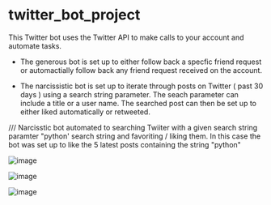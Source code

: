 # twitter_bot_project

This Twitter bot uses the Twitter API to make calls to your account and automate tasks. 

  * The generous bot is set up to either follow back a specfic friend request or automactially
    follow back any friend request received on the account.
    
  * The narcissistic bot is set up to iterate through posts on Twitter ( past 30 days ) using a search string parameter. 
    The seach parameter can include a title or a user name. The searched post can then be set up to either liked automatically or retweeted. 
    
 
/// Narcisstic bot automated to searching Twiiter with a given search string paramter "python' search string and favoriting / liking them. In this case the bot was set up to like the 5 latest posts containing the string "python"

![image](https://user-images.githubusercontent.com/89990638/161448012-ed98d3f0-a0e8-45de-a269-38537c2d87ec.png)

![image](https://user-images.githubusercontent.com/89990638/161448046-a5278d12-900c-441c-8aa8-b160d6071135.png)

![image](https://user-images.githubusercontent.com/89990638/161448181-0ef1ad9b-0ae1-4260-af99-635c73c969c7.png)
